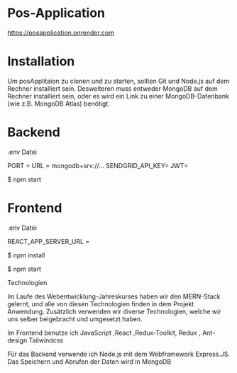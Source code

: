 # Pos-Application

https://posapplication.onrender.com

# Installation

Um posApplitaion zu clonen und zu starten, sollten Git und Node.js auf dem Rechner installiert sein. Desweiteren muss entweder MongoDB auf dem Rechner installiert sein, oder es wird ein Link zu einer MongoDB-Datenbank (wie z.B. MongoDB Atlas) benötigt.

# Backend

.env Datei 

PORT =
URL = mongodb+srv://...
SENDGRID_API_KEY=
JWT=

$ npm start

# Frontend

.env Datei

REACT_APP_SERVER_URL =

$ npm install

$ npm start

Technologien

Im Laufe des Webentwicklung-Jahreskurses haben wir den MERN-Stack gelernt, und alle von diesen Technologien finden in dem Projekt Anwendung. Zusätzlich verwenden wir diverse Technologien, welche wir uns selber beigebracht und umgesetzt haben.

Im Frontend benutze ich  JavaScript ,React ,Redux-Toolkit, Redux , Ant-design Tailwindcss

Für das Backend verwende ich Node.js mit dem Webframework Express.JS. Das Speichern und Abrufen der Daten wird in MongoDB 